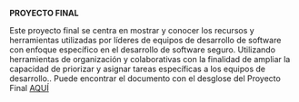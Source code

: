 **PROYECTO FINAL**

Este proyecto final se centra en mostrar y conocer los recursos y herramientas utilizadas por líderes de equipos de desarrollo de software con enfoque específico en el desarrollo de software seguro. Utilizando herramientas de organización y colaborativas con la finalidad de ampliar la capacidad de priorizar y asignar tareas específicas a los equipos de desarrollo.. Puede encontrar el documento con el desglose del Proyecto Final [AQUÍ](https://github.com/wizelineacademy/Carrix-SecureCoding-2023/files/13343211/Leads.Capstone.Project._.Secure.Coding.Training._.Q3-2023._.DSA.Carrix.pdf)
